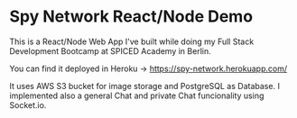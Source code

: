 # Spy Network React/Node Demo

This is a React/Node Web App I've built while doing my Full Stack Development Bootcamp at SPICED Academy in Berlin.

You can find it deployed in Heroku -> https://spy-network.herokuapp.com/

It uses AWS S3 bucket for image storage and PostgreSQL as Database. I implemented also a general Chat and private Chat funcionality using Socket.io.
